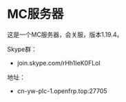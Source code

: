 # MC服务器

这是一个MC服务器，会关服，版本1.19.4。

Skype群：

- join.skype.com/rHh1IeK0FLol

地址：

- cn-yw-plc-1.openfrp.top:27705
